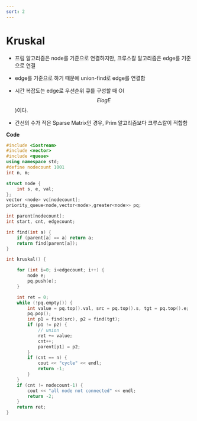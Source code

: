 ```yaml
---
sort: 2
---
```


# Kruskal

* 프림 알고리즘은 node를 기준으로 연결하지만, 크루스칼 알고리즘은 edge를 기준으로 연결

* edge를 기준으로 하기 때문에 union-find로 edge를 연결함

* 시간 복잡도는 edge로 우선순위 큐를 구성할 때 O($$ElogE$$)이다.

* 간선의 수가 적은 Sparse Matrix인 경우, Prim 알고리즘보다 크루스칼이 적합함

  

**Code**

```c++
#include <iostream>
#include <vector>
#include <queue>
using namespace std;
#define nodecount 1001
int n, m;

struct node {
	int s, e, val;
};
vector <node> vc[nodecount];
priority_queue<node,vector<node>,greater<node>> pq;

int parent[nodecount];
int start, cnt, edgecount;

int find(int a) {
	if (parent[a] == a) return a;
	return find(parent[a]);
}

int kruskal() {

	for (int i=0; i<edgecount; i++) {
		node e;
		pq.push(e);
	}

	int ret = 0;
	while (!pq.empty()) {
		int value = pq.top().val, src = pq.top().s, tgt = pq.top().e;
		pq.pop();
		int p1 = find(src), p2 = find(tgt);
		if (p1 != p2) {
			// union
			ret += value;
			cnt++;
			parent[p1] = p2;
		}
		if (cnt == n) {
			cout << "cycle" << endl;
			return -1;
		}
	}
	if (cnt != nodecount-1) {
		cout << "all node not connected" << endl;
		return -2;
	}
	return ret;
}

```



